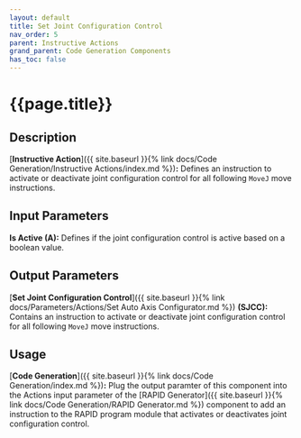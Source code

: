 ```yaml
---
layout: default
title: Set Joint Configuration Control
nav_order: 5
parent: Instructive Actions
grand_parent: Code Generation Components
has_toc: false
---
```


# **{{page.title}}**

## **Description**

[**Instructive Action**]({{ site.baseurl }}{% link docs/Code Generation/Instructive Actions/index.md %})**:** Defines an instruction to activate or deactivate joint configuration control for all following `MoveJ` move instructions.

## **Input Parameters**

**Is Active (A):** Defines if the joint configuration control is active based on a boolean value.

## **Output Parameters**

[**Set Joint Configuration Control**]({{ site.baseurl }}{% link docs/Parameters/Actions/Set Auto Axis Configurator.md %}) **(SJCC):** Contains an instruction to activate or deactivate joint configuration control for all following `MoveJ` move instructions.

## **Usage**

[**Code Generation**]({{ site.baseurl }}{% link docs/Code Generation/index.md %})**:** Plug the output paramter of this component into the Actions input parameter of the [RAPID Generator]({{ site.baseurl }}{% link docs/Code Generation/RAPID Generator.md %}) component to add an instruction to the RAPID program module that activates or deactivates joint configuration control.
